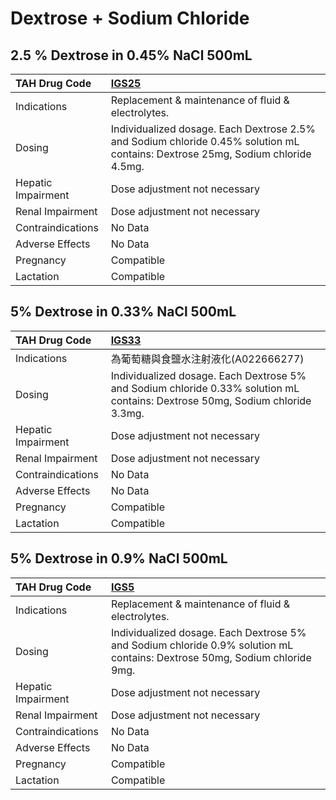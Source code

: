 # Dextrose + Sodium Chloride

## 2.5 % Dextrose in 0.45% NaCl 500mL

| TAH Drug Code      | [IGS25](https://www.tahsda.org.tw/drugs/hissearch.php?drug_code=IGS25)                                                          |
|:-------------------|:--------------------------------------------------------------------------------------------------------------------------------|
| Indications        | Replacement & maintenance of fluid & electrolytes.                                                                              |
| Dosing             | Individualized dosage. Each Dextrose 2.5% and Sodium chloride 0.45% solution mL contains: Dextrose 25mg, Sodium chloride 4.5mg. |
| Hepatic Impairment | Dose adjustment not necessary                                                                                                   |
| Renal Impairment   | Dose adjustment not necessary                                                                                                   |
| Contraindications  | No Data                                                                                                                         |
| Adverse Effects    | No Data                                                                                                                         |
| Pregnancy          | Compatible                                                                                                                      |
| Lactation          | Compatible                                                                                                                      |

## 5% Dextrose in 0.33% NaCl 500mL

| TAH Drug Code      | [IGS33](https://www.tahsda.org.tw/drugs/hissearch.php?drug_code=IGS33)                                                        |
|:-------------------|:------------------------------------------------------------------------------------------------------------------------------|
| Indications        | 為葡萄糖與食鹽水注射液化(A022666277)                                                                                                      |
| Dosing             | Individualized dosage. Each Dextrose 5% and Sodium chloride 0.33% solution mL contains: Dextrose 50mg, Sodium chloride 3.3mg. |
| Hepatic Impairment | Dose adjustment not necessary                                                                                                 |
| Renal Impairment   | Dose adjustment not necessary                                                                                                 |
| Contraindications  | No Data                                                                                                                       |
| Adverse Effects    | No Data                                                                                                                       |
| Pregnancy          | Compatible                                                                                                                    |
| Lactation          | Compatible                                                                                                                    |

## 5% Dextrose in 0.9% NaCl 500mL

| TAH Drug Code      | [IGS5](https://www.tahsda.org.tw/drugs/hissearch.php?drug_code=IGS5)                                                       |
|:-------------------|:---------------------------------------------------------------------------------------------------------------------------|
| Indications        | Replacement & maintenance of fluid & electrolytes.                                                                         |
| Dosing             | Individualized dosage. Each Dextrose 5% and Sodium chloride 0.9% solution mL contains: Dextrose 50mg, Sodium chloride 9mg. |
| Hepatic Impairment | Dose adjustment not necessary                                                                                              |
| Renal Impairment   | Dose adjustment not necessary                                                                                              |
| Contraindications  | No Data                                                                                                                    |
| Adverse Effects    | No Data                                                                                                                    |
| Pregnancy          | Compatible                                                                                                                 |
| Lactation          | Compatible                                                                                                                 |

